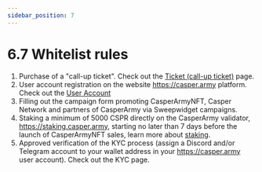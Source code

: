 ```yaml
---
sidebar_position: 7
---
```


# 6.7 Whitelist rules
1. Purchase of a "call-up ticket". Check out the <a href="https://docs.casperarmy.org/docs/PRODUCTS%20AND%20SERVICES/2.7-call-up-ticket/">Ticket (call-up ticket)</a> page.
2. User account registration on the website https://casper.army platform. Check out the <a href="https://docs.casperarmy.org/docs/PLATFORM/5.1-User-account/">User Account</a>
3. Filling out the campaign form promoting CasperArmyNFT, Casper Network and partners of CasperArmy via Sweepwidget campaigns.
4. Staking a minimum of 5000 CSPR directly on the  CasperArmy validator, https://staking.casper.army, starting no later than 7 days before the launch of CasperArmyNFT sales, learn more about <a href="https://docs.casperarmy.org/docs/PRODUCTS%20AND%20SERVICES/2.9-staking/">staking</a>.
5. Approved verification of the KYC process (assign a Discord and/or Telegram account to your wallet address in your https://casper.army user account). Check out the KYC page.
